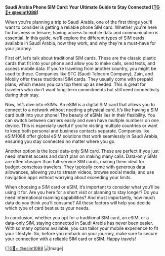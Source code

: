 **Saudi Arabia Phone SIM Card: Your Ultimate Guide to Stay Connected [[TG💪+ @esim1088](https://t.me/s/esim1088)]**

When you're planning a trip to Saudi Arabia, one of the first things you'll want to consider is getting a reliable phone SIM card. Whether you're here for business or leisure, having access to mobile data and communication is essential. In this guide, we’ll explore the different types of SIM cards available in Saudi Arabia, how they work, and why they’re a must-have for your journey.

First off, let’s talk about traditional SIM cards. These are the classic plastic cards that fit into your phone and allow you to make calls, send texts, and access mobile data. If you're traveling from another country, you might be used to these. Companies like STC (Saudi Telecom Company), Zain, and Mobily offer these traditional SIM cards. They usually come with prepaid plans, which means you can top them up as needed. This is great for travelers who don’t want long-term commitments but still need connectivity during their stay.

Now, let’s dive into eSIMs. An eSIM is a digital SIM card that allows you to connect to a network without needing a physical card. It’s like having a SIM card built into your phone! The beauty of eSIMs lies in their flexibility. You can switch between carriers easily and even have multiple numbers on one device. This is especially useful if you’re visiting multiple countries or want to keep both personal and business contacts separate. Companies like eSIM1088 offer global eSIM solutions that work seamlessly in Saudi Arabia, ensuring you stay connected no matter where you go.

Another option is the local data-only SIM card. These are perfect if you just need internet access and don’t plan on making many calls. Data-only SIMs are often cheaper than full-service SIM cards, making them ideal for budget-conscious travelers. They typically come with generous data allowances, allowing you to stream videos, browse social media, and use navigation apps without worrying about exceeding your limits.

When choosing a SIM card or eSIM, it’s important to consider what you’ll be using it for. Are you here for a short visit or planning to stay longer? Do you need international roaming capabilities? And most importantly, how much data do you think you’ll consume? All these factors will help you decide which type of card best suits your needs.

In conclusion, whether you opt for a traditional SIM card, an eSIM, or a data-only SIM, staying connected in Saudi Arabia has never been easier. With so many options available, you can tailor your mobile experience to fit your lifestyle. So, before you embark on your journey, make sure to secure your connection with a reliable SIM card or eSIM. Happy travels!

[[TG💪+ @esim1088](https://t.me/s/esim1088) ![Image](https://i.postimg.cc/Y0z9fWf4/image.png)]